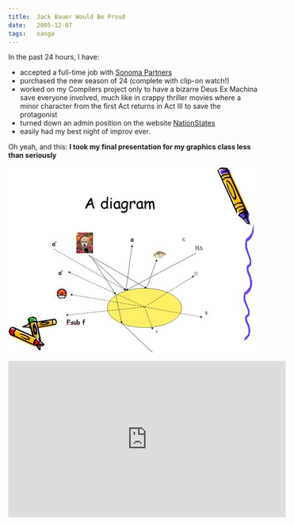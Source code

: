 ```yaml
---
title:  Jack Bauer Would Be Proud
date:   2005-12-07
tags:   xanga
---
```


In the past 24 hours, I have:

* accepted a full-time job with [Sonoma Partners](http://www.sonomapartners.com/)
* purchased the new season of 24 (complete with clip-on watch!)
* worked on my Compilers project only to have a bizarre Deus Ex Machina save everyone involved, much like in crappy thriller movies where a minor character from the first Act returns in Act III to save the protagonist
* turned down an admin position on the website [NationStates](http://www.nationstates.net/)
* easily had my best night of improv ever.

Oh yeah, and this: **I took my final presentation for my graphics class less than seriously**

![](/images/2005-12-07-shot-3.jpg)

<iframe width="560" height="315" src="https://www.youtube.com/embed/o76RB9o-Cq4" frameborder="0" allow="autoplay; encrypted-media" allowfullscreen></iframe>